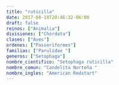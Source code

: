 ```yaml
---
title: "ruticilla"
date: 2017-08-18T20:46:32-06:00
draft: false
reinos: ["Animalia"]
divisiones: ["Chordata"]
clases: ["Aves"]
ordenes: ["Passeriformes"]
familias: ["Parulidae "]
generos: ["Setophaga"]
nombre_cientifico: "Setophaga ruticilla"
nombre_comun: "Candelita Norteña "
nombre_ingles: "American Redstart"
---
```

